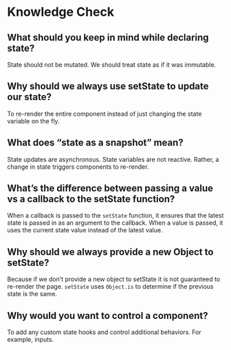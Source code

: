 # Knowledge Check

## What should you keep in mind while declaring state?

State should not be mutated. We should treat state as if it was immutable.

## Why should we always use setState to update our state?

To re-render the entire component instead of just changing the state variable on the fly.

## What does “state as a snapshot” mean?

State updates are asynchronous. State variables are not reactive. Rather, a change in state triggers components to re-render.

## What’s the difference between passing a value vs a callback to the setState function?

When a callback is passed to the `setState` function, it ensures that the latest state is passed in as an argument to the callback. When a value is passed, it uses the current state value instead of the latest value.

## Why should we always provide a new Object to setState?

Because if we don’t provide a new object to setState it is not guaranteed to re-render the page. `setState` uses `Object.is` to determine if the previous state is the same.

## Why would you want to control a component?

To add any custom state hooks and control additional behaviors. For example, inputs.
